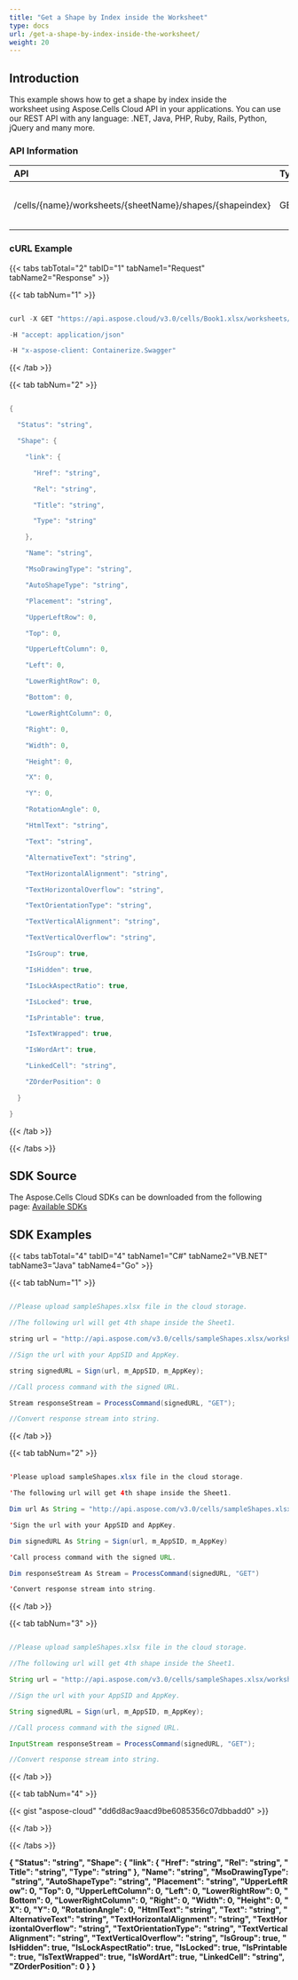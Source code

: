 ```yaml
---
title: "Get a Shape by Index inside the Worksheet"
type: docs
url: /get-a-shape-by-index-inside-the-worksheet/
weight: 20
---
```


## **Introduction**
This example shows how to get a shape by index inside the worksheet using Aspose.Cells Cloud API in your applications. You can use our REST API with any language: .NET, Java, PHP, Ruby, Rails, Python, jQuery and many more.
### **API Information**

|**API**|**Type**|**Description**|**Resource Link**|
| :- | :- | :- | :- |
|/cells/{name}/worksheets/{sheetName}/shapes/{shapeindex}|GET|Get a shape description in worksheet|[GetWorksheetShape](https://apireference.aspose.cloud/cells/#/Shapes/GetWorksheetShape)|
### **cURL Example**
{{< tabs tabTotal="2" tabID="1" tabName1="Request" tabName2="Response" >}}

{{< tab tabNum="1" >}}

```java

curl -X GET "https://api.aspose.cloud/v3.0/cells/Book1.xlsx/worksheets/Sheet1/shapes/0" 

-H "accept: application/json" 

-H "x-aspose-client: Containerize.Swagger"

```

{{< /tab >}}

{{< tab tabNum="2" >}}

```java

{

  "Status": "string",

  "Shape": {

    "link": {

      "Href": "string",

      "Rel": "string",

      "Title": "string",

      "Type": "string"

    },

    "Name": "string",

    "MsoDrawingType": "string",

    "AutoShapeType": "string",

    "Placement": "string",

    "UpperLeftRow": 0,

    "Top": 0,

    "UpperLeftColumn": 0,

    "Left": 0,

    "LowerRightRow": 0,

    "Bottom": 0,

    "LowerRightColumn": 0,

    "Right": 0,

    "Width": 0,

    "Height": 0,

    "X": 0,

    "Y": 0,

    "RotationAngle": 0,

    "HtmlText": "string",

    "Text": "string",

    "AlternativeText": "string",

    "TextHorizontalAlignment": "string",

    "TextHorizontalOverflow": "string",

    "TextOrientationType": "string",

    "TextVerticalAlignment": "string",

    "TextVerticalOverflow": "string",

    "IsGroup": true,

    "IsHidden": true,

    "IsLockAspectRatio": true,

    "IsLocked": true,

    "IsPrintable": true,

    "IsTextWrapped": true,

    "IsWordArt": true,

    "LinkedCell": "string",

    "ZOrderPosition": 0

  }

}

```

{{< /tab >}}

{{< /tabs >}}
## **SDK Source**
The Aspose.Cells Cloud SDKs can be downloaded from the following page: [Available SDKs](/available-sdks/)
## **SDK Examples**
{{< tabs tabTotal="4" tabID="4" tabName1="C#" tabName2="VB.NET" tabName3="Java" tabName4="Go" >}}

{{< tab tabNum="1" >}}

```java

//Please upload sampleShapes.xlsx file in the cloud storage.

//The following url will get 4th shape inside the Sheet1.

string url = "http://api.aspose.com/v3.0/cells/sampleShapes.xlsx/worksheets/Sheet1/shapes/3";

//Sign the url with your AppSID and AppKey.

string signedURL = Sign(url, m_AppSID, m_AppKey);

//Call process command with the signed URL.

Stream responseStream = ProcessCommand(signedURL, "GET");

//Convert response stream into string.

```

{{< /tab >}}

{{< tab tabNum="2" >}}

```java

'Please upload sampleShapes.xlsx file in the cloud storage.

'The following url will get 4th shape inside the Sheet1.

Dim url As String = "http://api.aspose.com/v3.0/cells/sampleShapes.xlsx/worksheets/Sheet1/shapes/3"

'Sign the url with your AppSID and AppKey.

Dim signedURL As String = Sign(url, m_AppSID, m_AppKey)

'Call process command with the signed URL.

Dim responseStream As Stream = ProcessCommand(signedURL, "GET")

'Convert response stream into string.

```

{{< /tab >}}

{{< tab tabNum="3" >}}

```java

//Please upload sampleShapes.xlsx file in the cloud storage.

//The following url will get 4th shape inside the Sheet1.

String url = "http://api.aspose.com/v3.0/cells/sampleShapes.xlsx/worksheets/Sheet1/shapes/3";

//Sign the url with your AppSID and AppKey.

String signedURL = Sign(url, m_AppSID, m_AppKey);

//Call process command with the signed URL.

InputStream responseStream = ProcessCommand(signedURL, "GET");

//Convert response stream into string.

```

{{< /tab >}}

{{< tab tabNum="4" >}}

{{< gist "aspose-cloud" "dd6d8ac9aacd9be6085356c07dbbadd0" >}}

{{< /tab >}}

{{< /tabs >}}



**{ "Status": "string", "Shape": { "link": { "Href": "string", "Rel": "string", "Title": "string", "Type": "string" }, "Name": "string", "MsoDrawingType": "string", "AutoShapeType": "string", "Placement": "string", "UpperLeftRow": 0, "Top": 0, "UpperLeftColumn": 0, "Left": 0, "LowerRightRow": 0, "Bottom": 0, "LowerRightColumn": 0, "Right": 0, "Width": 0, "Height": 0, "X": 0, "Y": 0, "RotationAngle": 0, "HtmlText": "string", "Text": "string", "AlternativeText": "string", "TextHorizontalAlignment": "string", "TextHorizontalOverflow": "string", "TextOrientationType": "string", "TextVerticalAlignment": "string", "TextVerticalOverflow": "string", "IsGroup": true, "IsHidden": true, "IsLockAspectRatio": true, "IsLocked": true, "IsPrintable": true, "IsTextWrapped": true, "IsWordArt": true, "LinkedCell": "string", "ZOrderPosition": 0 } }**
